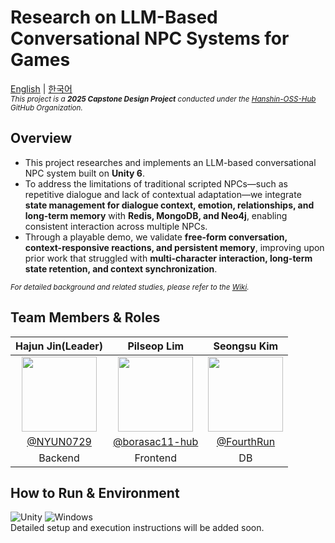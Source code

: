 # Research on LLM-Based Conversational NPC Systems for Games
[English](README.md) | [한국어](README.ko.md)  
<sub>*This project is a **2025 Capstone Design Project** conducted under the [Hanshin-OSS-Hub](https://github.com/Hanshin-OSS-Hub) GitHub Organization.*</sub>


## Overview
- This project researches and implements an LLM-based conversational NPC system built on **Unity 6**.  
- To address the limitations of traditional scripted NPCs—such as repetitive dialogue and lack of contextual adaptation—we integrate **state management for dialogue context, emotion, relationships, and long-term memory** with **Redis, MongoDB, and Neo4j**, enabling consistent interaction across multiple NPCs.  
- Through a playable demo, we validate **free-form conversation, context-responsive reactions, and persistent memory**, improving upon prior work that struggled with **multi-character interaction, long-term state retention, and context synchronization**.

<sub>*For detailed background and related studies, please refer to the [Wiki](./wiki).* </sub>


## Team Members & Roles
|Hajun Jin(Leader)|Pilseop Lim|Seongsu Kim|
|:-:|:-:|:-:|
|<img src="https://github.com/NYUN0729.png" width="120"/>|<img src="https://github.com/borasac11-hub.png" width="120"/>|<img src="https://github.com/FourthRun.png" width="120"/>|
|[@NYUN0729](https://github.com/NYUN0729)|[@borasac11-hub](https://github.com/borasac11-hub)|[@FourthRun](https://github.com/FourthRun)|
|Backend|Frontend|DB|


## How to Run & Environment
![Unity](https://img.shields.io/badge/Unity-6.2_(6000.2.9f1)-black?logo=unity)
![Windows](https://img.shields.io/badge/Windows-supported-blue?logo=windows)  
Detailed setup and execution instructions will be added soon.
